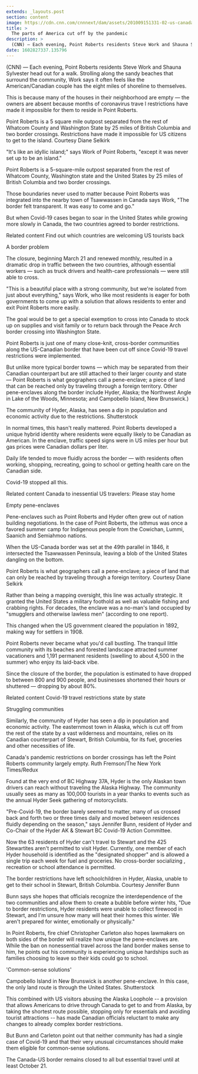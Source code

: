```yaml
--- 
extends: _layouts.post 
section: content 
image: https://cdn.cnn.com/cnnnext/dam/assets/201009151331-02-us-canada-pandemic-photos-super-tease.jpg 
title: > 
  The parts of America cut off by the pandemic 
description: > 
  (CNN) — Each evening, Point Roberts residents Steve Work and Shauna Sylvester head out for a walk.Courtesy Diane Selkirk"It's like an idyllic island;" says Work of Point Roberts, "except it was never set up to be an island."But when Covid-19 cases began to soar in the United States while growing more slowly in Canada, the two countries agreed to border restrictions.Canada's pandemic restrictions on border crossings has left the Point Roberts community largely empty.The border restrictions have left schoolchildren in Hyder, Alaska, unable to get to their school in Stewart, British Columbia. 
date: 1602827337.135796 
--- 
```

(CNN) — Each evening, Point Roberts residents Steve Work and Shauna Sylvester head out for a walk. Strolling along the sandy beaches that surround the community, Work says it often feels like the American/Canadian couple has the eight miles of shoreline to themselves.

This is because many of the houses in their neighborhood are empty — the owners are absent because months of coronavirus trave l restrictions have made it impossible for them to reside in Point Roberts.

Point Roberts is a 5 square mile outpost separated from the rest of Whatcom County and Washington State by 25 miles of British Columbia and two border crossings. Restrictions have made it impossible for US citizens to get to the island. Courtesy Diane Selkirk

"It's like an idyllic island;" says Work of Point Roberts, "except it was never set up to be an island."

Point Roberts is a 5-square-mile outpost separated from the rest of Whatcom County, Washington state and the United States by 25 miles of British Columbia and two border crossings.

Those boundaries never used to matter because Point Roberts was integrated into the nearby town of Tsawwassen in Canada says Work, "The border felt transparent. It was easy to come and go."

But when Covid-19 cases began to soar in the United States while growing more slowly in Canada, the two countries agreed to border restrictions.

Related content Find out which countries are welcoming US tourists back

A border problem

The closure, beginning March 21 and renewed monthly, resulted in a dramatic drop in traffic between the two countries, although essential workers — such as truck drivers and health-care professionals — were still able to cross.

"This is a beautiful place with a strong community, but we're isolated from just about everything," says Work, who like most residents is eager for both governments to come up with a solution that allows residents to enter and exit Point Roberts more easily.

The goal would be to get a special exemption to cross into Canada to stock up on supplies and visit family or to return back through the Peace Arch border crossing into Washington State.

Point Roberts is just one of many close-knit, cross-border communities along the US-Canadian border that have been cut off since Covid-19 travel restrictions were implemented.

But unlike more typical border towns — which may be separated from their Canadian counterpart but are still attached to their larger county and state — Point Roberts is what geographers call a pene-enclave; a piece of land that can be reached only by traveling through a foreign territory. Other pene-enclaves along the border include Hyder, Alaska; the Northwest Angle in Lake of the Woods, Minnesota; and Campobello Island, New Brunswick.)

The community of Hyder, Alaska, has seen a dip in population and economic activity due to the restrictions. Shutterstock

In normal times, this hasn't really mattered. Point Roberts developed a unique hybrid identity where residents were equally likely to be Canadian as American. In the enclave, traffic speed signs were in US miles per hour but gas prices were Canadian dollars per liter.

Daily life tended to move fluidly across the border — with residents often working, shopping, recreating, going to school or getting health care on the Canadian side.

Covid-19 stopped all this.

Related content Canada to inessential US travelers: Please stay home

Empty pene-enclaves

Pene-enclaves such as Point Roberts and Hyder often grew out of nation building negotiations. In the case of Point Roberts, the isthmus was once a favored summer camp for Indigenous people from the Cowichan, Lummi, Saanich and Semiahmoo nations.

When the US-Canada border was set at the 49th parallel in 1846, it intersected the Tsawwassen Peninsula, leaving a blob of the United States dangling on the bottom.

Point Roberts is what geographers call a pene-enclave; a piece of land that can only be reached by traveling through a foreign territory. Courtesy Diane Selkirk

Rather than being a mapping oversight, this line was actually strategic. It granted the United States a military foothold as well as valuable fishing and crabbing rights. For decades, the enclave was a no-man's land occupied by "smugglers and otherwise lawless men" (according to one report).

This changed when the US government cleared the population in 1892, making way for settlers in 1908.

Point Roberts never became what you'd call bustling. The tranquil little community with its beaches and forested landscape attracted summer vacationers and 1,191 permanent residents (swelling to about 4,500 in the summer) who enjoy its laid-back vibe.

Since the closure of the border, the population is estimated to have dropped to between 800 and 900 people, and businesses shortened their hours or shuttered — dropping by about 80%.

Related content Covid-19 travel restrictions state by state

Struggling communities

Similarly, the community of Hyder has seen a dip in population and economic activity. The easternmost town in Alaska, which is cut off from the rest of the state by a vast wilderness and mountains, relies on its Canadian counterpart of Stewart, British Columbia, for its fuel, groceries and other necessities of life.

Canada's pandemic restrictions on border crossings has left the Point Roberts community largely empty. Ruth Fremson/The New York Times/Redux

Found at the very end of BC Highway 37A, Hyder is the only Alaskan town drivers can reach without traveling the Alaska Highway. The community usually sees as many as 100,000 tourists in a year thanks to events such as the annual Hyder Seek gathering of motorcyclists.

"Pre-Covid-19, the border barely seemed to matter, many of us crossed back and forth two or three times daily and moved between residences fluidly depending on the season," says Jennifer Bunn, resident of Hyder and Co-Chair of the Hyder AK & Stewart BC Covid-19 Action Committee.

Now the 63 residents of Hyder can't travel to Stewart and the 425 Stewartites aren't permitted to visit Hyder. Currently, one member of each Hyder household is identified as the "designated shopper" and is allowed a single trip each week for fuel and groceries. No cross-border socializing , recreation or school attendance is permitted.

The border restrictions have left schoolchildren in Hyder, Alaska, unable to get to their school in Stewart, British Columbia. Courtesy Jennifer Bunn

Bunn says she hopes that officials recognize the interdependence of the two communities and allow them to create a bubble before winter hits, "Due to border restrictions, Hyder residents were unable to collect firewood in Stewart, and I'm unsure how many will heat their homes this winter. We aren't prepared for winter, emotionally or physically."

In Point Roberts, fire chief Christopher Carleton also hopes lawmakers on both sides of the border will realize how unique the pene-enclaves are. While the ban on nonessential travel across the land border makes sense to him, he points out his community is experiencing unique hardships such as families choosing to leave so their kids could go to school.

'Common-sense solutions'

Campobello Island in New Brunswick is another pene-enclave. In this case, the only land route is through the United States. Shutterstock

This combined with US visitors abusing the Alaska Loophole -- a provision that allows Americans to drive through Canada to get to and from Alaska, by taking the shortest route possible, stopping only for essentials and avoiding tourist attractions -- has made Canadian officials reluctant to make any changes to already complex border restrictions.

But Bunn and Carleton point out that neither community has had a single case of Covid-19 and that their very unusual circumstances should make them eligible for common-sense solutions.

The Canada-US border remains closed to all but essential travel until at least October 21.